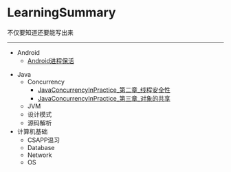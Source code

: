 # LearningSummary
不仅要知道还要能写出来
* * *
* Android
	+ [Android进程保活](http://www.jianshu.com/p/63aafe3c12af#)
- Java
	+ Concurrency
		+ [JavaConcurrencyInPractice_第二章_线程安全性](https://github.com/gatsbydhn/LearningSummary/blob/master/Java/Concurrency/JavaConcurrencyInPractice_%E7%AC%AC%E4%BA%8C%E7%AB%A0_%E7%BA%BF%E7%A8%8B%E5%AE%89%E5%85%A8%E6%80%A7.md)
		+ [JavaConcurrencyInPractice_第三章_对象的共享](https://github.com/gatsbydhn/LearningSummary/blob/master/Java/Concurrency/JavaConcurrencyInPractice_%E7%AC%AC%E4%BA%8C%E7%AB%A0_%E7%BA%BF%E7%A8%8B%E5%AE%89%E5%85%A8%E6%80%A7.md)
	+ JVM
	+ 设计模式
	+ 源码解析
- 计算机基础
	+ CSAPP温习
	+ Database
	+ Network
	+ OS

